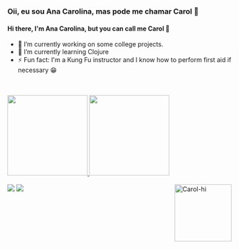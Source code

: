 ### Oii, eu sou Ana Carolina, mas pode me chamar Carol 👋
#### Hi there, I'm Ana Carolina, but you can call me Carol 👋 
- 🔭 I’m currently working on some college projects.
- 🌱 I’m currently learning Clojure
- ⚡ Fun fact: I'm a Kung Fu instructor and I know how to perform first aid if necessary 😁
</br>
 <div style="display: inline_block"><br>
  <a href="https://github.com/carolnesso">
  <img height="180em" src="https://github-readme-stats.vercel.app/api?username=carolnesso&show_icons=true&theme=radical&include_all_commits=true&count_private=true&hide_borde=true"/>
  <img height="180em" src="https://github-readme-stats.vercel.app/api/top-langs/?username=carolnesso&layout=compact&langs_count=7&theme=radical&card_width="120em""/>
</div>
  
  <div style="display: inline_block"><br>
    <a href="https://instagram.com/carolnesso" target="_blank"><img src="https://img.shields.io/badge/-Instagram-%23E4405F?style=for-the-badge&logo=instagram&logoColor=white" target="_blank"></a>
   <a href="https://www.linkedin.com/in/ana-carolina-nesso-guedes-2287661aa/" target="_blank"><img src="https://img.shields.io/badge/-LinkedIn-%230077B5?style=for-the-badge&logo=linkedin&logoColor=white" target="_blank"></a>
  <img align="right" alt="Carol-hi" height="128" width="128" src="https://cdn.discordapp.com/attachments/728071531447713854/876829346243969044/me-gifmaker.gif">
</div>

